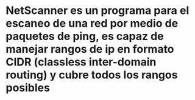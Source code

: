 # NetScanner es un programa para el escaneo de una red por medio de paquetes de ping, es capaz de manejar rangos de ip en  formato CIDR (classless inter-domain routing) y cubre todos los rangos posibles